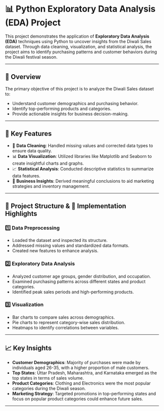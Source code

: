 # 📊 Python Exploratory Data Analysis (EDA) Project

This project demonstrates the application of **Exploratory Data Analysis (EDA)** techniques using Python to uncover insights from the Diwali Sales dataset. Through data cleaning, visualization, and statistical analysis, the project aims to identify purchasing patterns and customer behaviors during the Diwali festival season.

---

## 📌 Overview

The primary objective of this project is to analyze the Diwali Sales dataset to:

- Understand customer demographics and purchasing behavior.
- Identify top-performing products and categories.
- Provide actionable insights for business decision-making.

---

## 🚀 Key Features

- 🧹 **Data Cleaning**: Handled missing values and corrected data types to ensure data quality.
- 📊 **Data Visualization**: Utilized libraries like Matplotlib and Seaborn to create insightful charts and graphs.
- 📈 **Statistical Analysis**: Conducted descriptive statistics to summarize data features.
- 📌 **Business Insights**: Derived meaningful conclusions to aid marketing strategies and inventory management.

---

## 📂 Project Structure & 🧠 Implementation Highlights

### 1️⃣ Data Preprocessing

- Loaded the dataset and inspected its structure.
- Addressed missing values and standardized data formats.
- Created new features to enhance analysis.

### 2️⃣ Exploratory Data Analysis

- Analyzed customer age groups, gender distribution, and occupation.
- Examined purchasing patterns across different states and product categories.
- Identified peak sales periods and high-performing products.

### 3️⃣ Visualization

- Bar charts to compare sales across demographics.
- Pie charts to represent category-wise sales distribution.
- Heatmaps to identify correlations between variables.

---

## 📈 Key Insights

- **Customer Demographics**: Majority of purchases were made by individuals aged 26-35, with a higher proportion of male customers.
- **Top States**: Uttar Pradesh, Maharashtra, and Karnataka emerged as the top states in terms of sales volume.
- **Product Categories**: Clothing and Electronics were the most popular categories during the Diwali season.
- **Marketing Strategy**: Targeted promotions in top-performing states and focus on popular product categories could enhance future sales.

---

